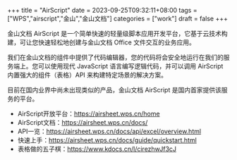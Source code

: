 +++
title = "AirScript"
date = 2023-09-25T09:32:11+08:00
tags = ["WPS","airscript","金山","金山文档"]
categories = ["work"]
draft = false
+++


金山文档 AirScript 是一个简单快速的轻量级脚本应用开发平台，它基于云技术构建，可让您快速轻松地创建与金山文档 Office 文件交互的业务应用。

我们在金山文档的组件中提供了代码编辑器，您的代码将会安全地运行在我们的服务端上。您可以使用现代 JavaScript 语言编写逻辑代码，并可以调用 AirScript 内置强大的组件（表格）API 来构建特定场景的解决方案。

目前在国内业界中尚未出现类似的产品，金山文档 AirScript 是国内首家提供该服务的平台。

- AirScript开放平台：https://airsheet.wps.cn/home
- AirScript文档：https://airsheet.wps.cn/docs/
- API一览：https://airsheet.wps.cn/docs/api/excel/overview.html
- 快速上手：https://airsheet.wps.cn/docs/guide/quickstart.html
- 表格做的五子棋：https://www.kdocs.cn/l/cirezhwJf3cJ